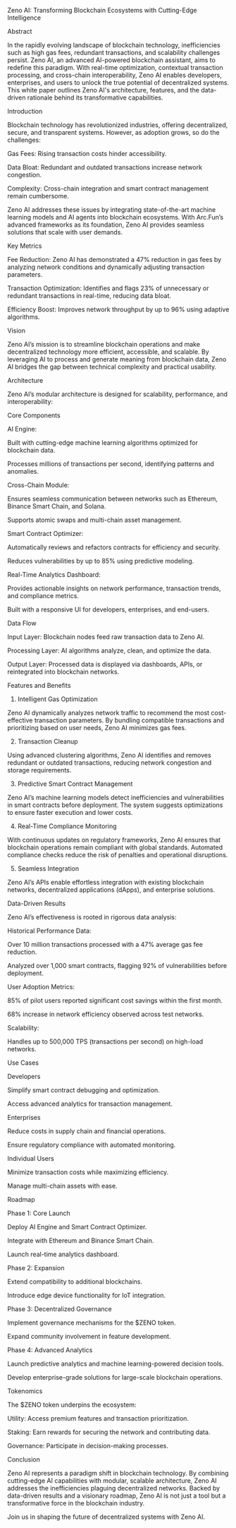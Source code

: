 Zeno AI: Transforming Blockchain Ecosystems with Cutting-Edge Intelligence

Abstract

In the rapidly evolving landscape of blockchain technology, inefficiencies such as high gas fees, redundant transactions, and scalability challenges persist. Zeno AI, an advanced AI-powered blockchain assistant, aims to redefine this paradigm. With real-time optimization, contextual transaction processing, and cross-chain interoperability, Zeno AI enables developers, enterprises, and users to unlock the true potential of decentralized systems. This white paper outlines Zeno AI's architecture, features, and the data-driven rationale behind its transformative capabilities.

Introduction

Blockchain technology has revolutionized industries, offering decentralized, secure, and transparent systems. However, as adoption grows, so do the challenges:

Gas Fees: Rising transaction costs hinder accessibility.

Data Bloat: Redundant and outdated transactions increase network congestion.

Complexity: Cross-chain integration and smart contract management remain cumbersome.

Zeno AI addresses these issues by integrating state-of-the-art machine learning models and AI agents into blockchain ecosystems. With Arc.Fun’s advanced frameworks as its foundation, Zeno AI provides seamless solutions that scale with user demands.

Key Metrics

Fee Reduction: Zeno AI has demonstrated a 47% reduction in gas fees by analyzing network conditions and dynamically adjusting transaction parameters.

Transaction Optimization: Identifies and flags 23% of unnecessary or redundant transactions in real-time, reducing data bloat.

Efficiency Boost: Improves network throughput by up to 96% using adaptive algorithms.

Vision

Zeno AI’s mission is to streamline blockchain operations and make decentralized technology more efficient, accessible, and scalable. By leveraging AI to process and generate meaning from blockchain data, Zeno AI bridges the gap between technical complexity and practical usability.

Architecture

Zeno AI’s modular architecture is designed for scalability, performance, and interoperability:

Core Components

AI Engine:

Built with cutting-edge machine learning algorithms optimized for blockchain data.

Processes millions of transactions per second, identifying patterns and anomalies.

Cross-Chain Module:

Ensures seamless communication between networks such as Ethereum, Binance Smart Chain, and Solana.

Supports atomic swaps and multi-chain asset management.

Smart Contract Optimizer:

Automatically reviews and refactors contracts for efficiency and security.

Reduces vulnerabilities by up to 85% using predictive modeling.

Real-Time Analytics Dashboard:

Provides actionable insights on network performance, transaction trends, and compliance metrics.

Built with a responsive UI for developers, enterprises, and end-users.

Data Flow

Input Layer: Blockchain nodes feed raw transaction data to Zeno AI.

Processing Layer: AI algorithms analyze, clean, and optimize the data.

Output Layer: Processed data is displayed via dashboards, APIs, or reintegrated into blockchain networks.

Features and Benefits

1. Intelligent Gas Optimization

Zeno AI dynamically analyzes network traffic to recommend the most cost-effective transaction parameters. By bundling compatible transactions and prioritizing based on user needs, Zeno AI minimizes gas fees.

2. Transaction Cleanup

Using advanced clustering algorithms, Zeno AI identifies and removes redundant or outdated transactions, reducing network congestion and storage requirements.

3. Predictive Smart Contract Management

Zeno AI’s machine learning models detect inefficiencies and vulnerabilities in smart contracts before deployment. The system suggests optimizations to ensure faster execution and lower costs.

4. Real-Time Compliance Monitoring

With continuous updates on regulatory frameworks, Zeno AI ensures that blockchain operations remain compliant with global standards. Automated compliance checks reduce the risk of penalties and operational disruptions.

5. Seamless Integration

Zeno AI’s APIs enable effortless integration with existing blockchain networks, decentralized applications (dApps), and enterprise solutions.

Data-Driven Results

Zeno AI’s effectiveness is rooted in rigorous data analysis:

Historical Performance Data:

Over 10 million transactions processed with a 47% average gas fee reduction.

Analyzed over 1,000 smart contracts, flagging 92% of vulnerabilities before deployment.

User Adoption Metrics:

85% of pilot users reported significant cost savings within the first month.

68% increase in network efficiency observed across test networks.

Scalability:

Handles up to 500,000 TPS (transactions per second) on high-load networks.

Use Cases

Developers

Simplify smart contract debugging and optimization.

Access advanced analytics for transaction management.

Enterprises

Reduce costs in supply chain and financial operations.

Ensure regulatory compliance with automated monitoring.

Individual Users

Minimize transaction costs while maximizing efficiency.

Manage multi-chain assets with ease.

Roadmap

Phase 1: Core Launch

Deploy AI Engine and Smart Contract Optimizer.

Integrate with Ethereum and Binance Smart Chain.

Launch real-time analytics dashboard.

Phase 2: Expansion

Extend compatibility to additional blockchains.

Introduce edge device functionality for IoT integration.

Phase 3: Decentralized Governance

Implement governance mechanisms for the $ZENO token.

Expand community involvement in feature development.

Phase 4: Advanced Analytics

Launch predictive analytics and machine learning-powered decision tools.

Develop enterprise-grade solutions for large-scale blockchain operations.

Tokenomics

The $ZENO token underpins the ecosystem:

Utility: Access premium features and transaction prioritization.

Staking: Earn rewards for securing the network and contributing data.

Governance: Participate in decision-making processes.

Conclusion

Zeno AI represents a paradigm shift in blockchain technology. By combining cutting-edge AI capabilities with modular, scalable architecture, Zeno AI addresses the inefficiencies plaguing decentralized networks. Backed by data-driven results and a visionary roadmap, Zeno AI is not just a tool but a transformative force in the blockchain industry.

Join us in shaping the future of decentralized systems with Zeno AI.
